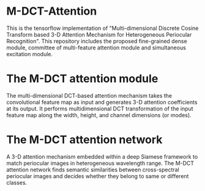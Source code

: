 # M-DCT-Attention
This is the tensorflow implementation of "Multi-dimensional Discrete Cosine Transform based 3-D Attention Mechanism for Heterogeneous Periocular Recognition". 
This repository includes the proposed fine-grained dense module, committee of multi-feature attention module and simultaneous excitation module.

# The M-DCT attention module
The multi-dimensional DCT-based attention mechanism takes the convolutional feature map as input and generates 3-D attention coefficients at its output.
It performs multidimensional DCT transformation of the input feature map along the width, height, and channel dimensions (or modes).

# The M-DCT attention network
A 3-D attention mechanism embedded within a deep Siamese framework to match periocular images in heterogeneous wavelength range. The M-DCT attention network finds 
semantic similarities between cross-spectral periocular images and decides whether they belong to same or different classes.
